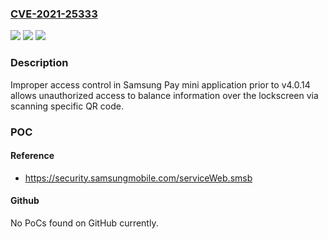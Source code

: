 ### [CVE-2021-25333](https://cve.mitre.org/cgi-bin/cvename.cgi?name=CVE-2021-25333)
![](https://img.shields.io/static/v1?label=Product&message=Samsung%20Pay%20Mini&color=blue)
![](https://img.shields.io/static/v1?label=Version&message=%3C%204.0.14%20&color=brighgreen)
![](https://img.shields.io/static/v1?label=Vulnerability&message=CWE-200%3A%20Exposure%20of%20Sensitive%20Information%20to%20an%20Unauthorized%20Actor&color=brighgreen)

### Description

Improper access control in Samsung Pay mini application prior to v4.0.14 allows unauthorized access to balance information over the lockscreen via scanning specific QR code.

### POC

#### Reference
- https://security.samsungmobile.com/serviceWeb.smsb

#### Github
No PoCs found on GitHub currently.

